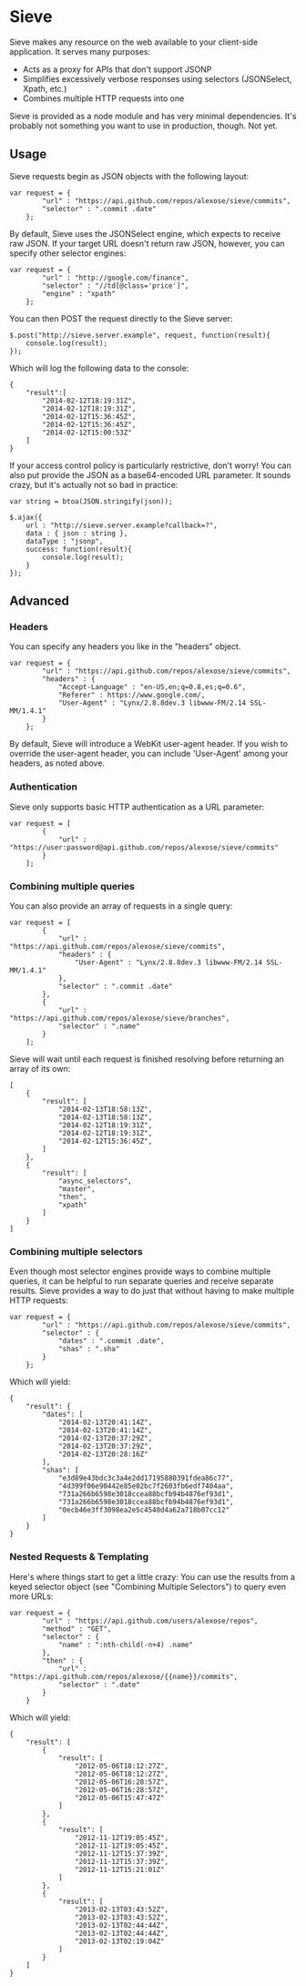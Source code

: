 Sieve
=====

Sieve makes any resource on the web available to your client-side application.  It serves many purposes:

* Acts as a proxy for APIs that don't support JSONP
* Simplifies excessively verbose responses using selectors (JSONSelect, Xpath, etc.) 
* Combines multiple HTTP requests into one

Sieve is provided as a node module and has very minimal dependencies.  It's probably not something you want to use in production, though.  Not yet.

Usage
-----

Sieve requests begin as JSON objects with the following layout:

    var request = {
            "url" : "https://api.github.com/repos/alexose/sieve/commits",
            "selector" : ".commit .date"
        };

By default, Sieve uses the JSONSelect engine, which expects to receive raw JSON.  If your target URL doesn't return raw JSON, however, you can specify other selector engines:

    var request = {
            "url" : "http://google.com/finance",
            "selector" : "//td[@class='price']",
            "engine" : "xpath"
        };

You can then POST the request directly to the Sieve server:

    $.post("http://sieve.server.example", request, function(result){
        console.log(result);
    });

Which will log the following data to the console:

    {
        "result":[
            "2014-02-12T18:19:31Z",
            "2014-02-12T18:19:31Z",
            "2014-02-12T15:36:45Z",
            "2014-02-12T15:36:45Z",
            "2014-02-12T15:00:53Z"
        ]
    }

If your access control policy is particularly restrictive, don't worry!  You can also put provide the JSON as a base64-encoded URL parameter. It sounds crazy, but it's actually not so bad in practice:

    var string = btoa(JSON.stringify(json));

    $.ajax({
        url : "http://sieve.server.example?callback=?",
        data : { json : string },
        dataType : "jsonp",
        success: function(result){
            console.log(result);
        }
    });

Advanced
--------

### Headers ###

You can specify any headers you like in the "headers" object.

    var request = {
            "url" : "https://api.github.com/repos/alexose/sieve/commits",
            "headers" : {
                "Accept-Language" : "en-US,en;q=0.8,es;q=0.6",
                "Referer" : https://www.google.com/,
                "User-Agent" : "Lynx/2.8.8dev.3 libwww-FM/2.14 SSL-MM/1.4.1"
            }
        };

By default, Sieve will introduce a WebKit user-agent header.  If you wish to override the user-agent header, you can include 'User-Agent' among your headers, as noted above.

### Authentication ###

Sieve only supports basic HTTP authentication as a URL parameter:

    var request = [
            {
                "url" : "https://user:password@api.github.com/repos/alexose/sieve/commits"
            }
        ];

### Combining multiple queries ###

You can also provide an array of requests in a single query:

    var request = [
            {
                "url" : "https://api.github.com/repos/alexose/sieve/commits",
                "headers" : {
                    "User-Agent" : "Lynx/2.8.8dev.3 libwww-FM/2.14 SSL-MM/1.4.1"
                },
                "selector" : ".commit .date"
            },
            {
                "url" : "https://api.github.com/repos/alexose/sieve/branches",
                "selector" : ".name"
            }
        ];
     
Sieve will wait until each request is finished resolving before returning an array of its own:

    [
        {
            "result": [
                "2014-02-13T18:58:13Z",
                "2014-02-13T18:58:13Z",
                "2014-02-12T18:19:31Z",
                "2014-02-12T18:19:31Z",
                "2014-02-12T15:36:45Z",
            ]
        },
        {
            "result": [
                "async_selectors",
                "master",
                "then",
                "xpath"
            ]
        }
    ]

### Combining multiple selectors ###

Even though most selector engines provide ways to combine multiple queries, it can be helpful to run separate queries and receive separate results.  Sieve provides a way to do just that without having to make multiple HTTP requests:

    var request = {   
            "url" : "https://api.github.com/repos/alexose/sieve/commits",
            "selector" : {
                "dates" : ".commit .date",
                "shas" : ".sha"
            }
        };

Which will yield:

    {
        "result": {
            "dates": [
                "2014-02-13T20:41:14Z",
                "2014-02-13T20:41:14Z",
                "2014-02-13T20:37:29Z",
                "2014-02-13T20:37:29Z",
                "2014-02-13T20:28:16Z"
            ],
            "shas": [
                "e3d89e43bdc3c3a4e2dd17195880391fdea86c77",
                "4d399f06e90442e85e02bc7f2603fb6edf7404aa",
                "731a266b6598e3018ccea88bcfb94b4876ef93d1",
                "731a266b6598e3018ccea88bcfb94b4876ef93d1",
                "0ecb46e3ff3098ea2e5c4540d4a62a718b07cc12"
            ]
        }
    }

### Nested Requests & Templating ###

Here's where things start to get a little crazy:  You can use the results from a keyed selector object (see "Combining Multiple Selectors") to query even more URLs:

    var request = { 
            "url" : "https://api.github.com/users/alexose/repos",
            "method" : "GET",
            "selector" : {
                "name" : ":nth-child(-n+4) .name"
            },
            "then" : {
                "url" : "https://api.github.com/repos/alexose/{{name}}/commits",
                "selector" : ".date"
            }
        }

Which will yield:

    {
        "result": [
            {
                "result": [
                    "2012-05-06T18:12:27Z",
                    "2012-05-06T18:12:27Z",
                    "2012-05-06T16:28:57Z",
                    "2012-05-06T16:28:57Z",
                    "2012-05-06T15:47:47Z"
                ]
            },
            {
                "result": [
                    "2012-11-12T19:05:45Z",
                    "2012-11-12T19:05:45Z",
                    "2012-11-12T15:37:39Z",
                    "2012-11-12T15:37:39Z",
                    "2012-11-12T15:21:01Z"
                ]
            },
            {
                "result": [
                    "2013-02-13T03:43:52Z",
                    "2013-02-13T03:43:52Z",
                    "2013-02-13T02:44:44Z",
                    "2013-02-13T02:44:44Z",
                    "2013-02-13T02:19:04Z"
                ]
            }
        ]
    }
